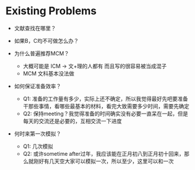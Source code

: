 # Existing Problems

* 文献查找在哪里？
* 如果B，C均不可做怎么办？
* 为什么普遍推荐MCM？
  * 大概可能是 ICM -> 文+理的人都有 而且写的很容易被当成混子
  * MCM 文科基本没法做
* 如何保证准备效率？
  * Q1: 准备的工作量有多少，实际上还不确定，所以我觉得最好先吧要准备干那些事情，看哪些最基本的材料，看完大致需要多少时间，需要先确定
  * Q2: 保持meeting？我觉得准备的时间确实没有必要一直呆在一起，但是每天的交流还是必要的，互相交流一下进度

* 何时来第一次模拟？
  * Q1: 几次模拟
  * Q2: 或许sometime after过年，我应该能在正月初八到正月初十回来，那么就刚好有几天空大家可以模拟一次，所以至少，这里可以和一次